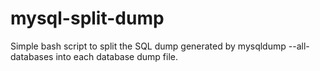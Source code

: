 mysql-split-dump
===================

Simple bash script to split the SQL dump generated by mysqldump --all-databases into each database dump file.

